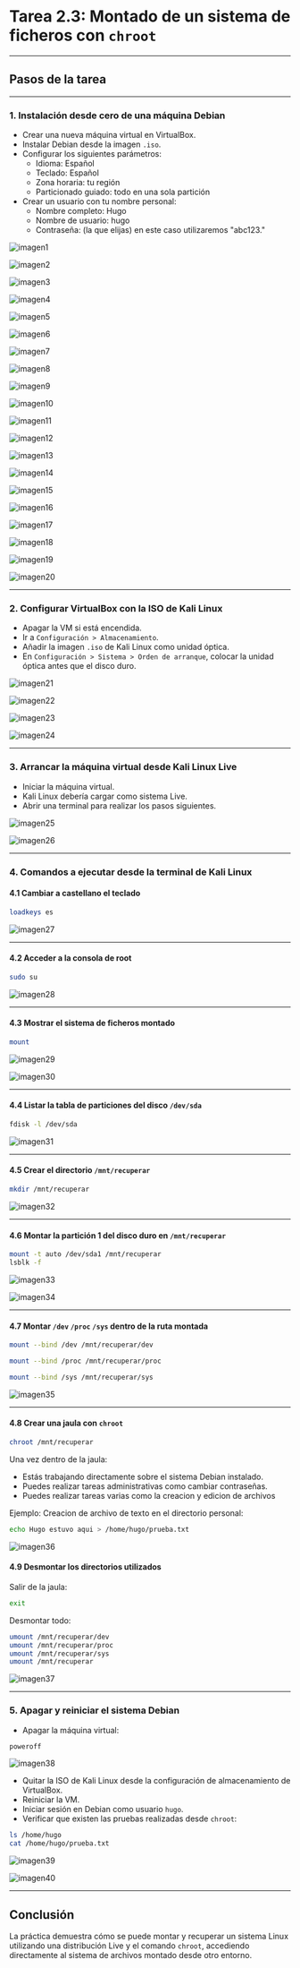 
# Tarea 2.3: Montado de un sistema de ficheros con `chroot`

---

## Pasos de la tarea

---

### 1. Instalación desde cero de una máquina Debian

- Crear una nueva máquina virtual en VirtualBox.
- Instalar Debian desde la imagen `.iso`.
- Configurar los siguientes parámetros:
  - Idioma: Español
  - Teclado: Español
  - Zona horaria: tu región
  - Particionado guiado: todo en una sola partición
- Crear un usuario con tu nombre personal:
  - Nombre completo: Hugo
  - Nombre de usuario: hugo
  - Contraseña: (la que elijas) en este caso utilizaremos "abc123."

![imagen1](./Imagenes/1creacionmaquina.png)

![imagen2](./Imagenes/2creacionmaquina.png)

![imagen3](./Imagenes/3creacionmaquina.png)

![imagen4](./Imagenes/4creacionmaquina.png)

![imagen5](./Imagenes/5instalaciondebian.png)

![imagen6](./Imagenes/6instalacion.png)

![imagen7](./Imagenes/7instalacion.png)

![imagen8](./Imagenes/8instalacion.png)

![imagen9](./Imagenes/9instalacion.png)

![imagen10](./Imagenes/10instalacion.png)

![imagen11](./Imagenes/11instalacion.png)

![imagen12](./Imagenes/12instalacion.png)

![imagen13](./Imagenes/13instalacion.png)

![imagen14](./Imagenes/14instalacion.png)

![imagen15](./Imagenes/15instalacion.png)

![imagen16](./Imagenes/16instalacion.png)

![imagen17](./Imagenes/17instalacion.png)

![imagen18](./Imagenes/18instalacion.png)

![imagen19](./Imagenes/19instalacion.png)

![imagen20](./Imagenes/20InstalacionCompletada.png)

---

### 2. Configurar VirtualBox con la ISO de Kali Linux

- Apagar la VM si está encendida.
- Ir a `Configuración > Almacenamiento`.
- Añadir la imagen `.iso` de Kali Linux como unidad óptica.
- En `Configuración > Sistema > Orden de arranque`, colocar la unidad óptica antes que el disco duro.

![imagen21](./Imagenes/21DiscoKali.png)

![imagen22](./Imagenes/22discoKali.png)

![imagen23](./Imagenes/23discoKali.png)

![imagen24](./Imagenes/24discoKali.png)

---

### 3. Arrancar la máquina virtual desde Kali Linux Live

- Iniciar la máquina virtual.
- Kali Linux debería cargar como sistema Live.
- Abrir una terminal para realizar los pasos siguientes.

![imagen25](./Imagenes/25Kali.png)

![imagen26](./Imagenes/26Kali.png)

---

### 4. Comandos a ejecutar desde la terminal de Kali Linux

#### 4.1 Cambiar a castellano el teclado

```bash
loadkeys es
```
![imagen27](./Imagenes/27CambioTeclado.png)

---

#### 4.2 Acceder a la consola de root

```bash
sudo su
```
![imagen28](./Imagenes/28Root.png)

---

#### 4.3 Mostrar el sistema de ficheros montado

```bash
mount
```
![imagen29](./Imagenes/29Mount.png)

![imagen30](./Imagenes/30Mount.png)

---

#### 4.4 Listar la tabla de particiones del disco `/dev/sda`

```bash
fdisk -l /dev/sda
```

![imagen31](./Imagenes/31sda.png)

---

#### 4.5 Crear el directorio `/mnt/recuperar`

```bash
mkdir /mnt/recuperar
```
![imagen32](./Imagenes/32recuperar.png)

---

#### 4.6 Montar la partición 1 del disco duro en `/mnt/recuperar`

```bash
mount -t auto /dev/sda1 /mnt/recuperar
lsblk -f
```
![imagen33](./Imagenes/33mount.png)

![imagen34](./Imagenes/34Comprobacionmontaje.png)

---

#### 4.7 Montar `/dev` `/proc` `/sys` dentro de la ruta montada

```bash
mount --bind /dev /mnt/recuperar/dev
```
```bash
mount --bind /proc /mnt/recuperar/proc
```
```bash
mount --bind /sys /mnt/recuperar/sys
```
![imagen35](./Imagenes/35MontajeDPS.png)

---

#### 4.8 Crear una jaula con `chroot`

```bash
chroot /mnt/recuperar
```
Una vez dentro de la jaula:
- Estás trabajando directamente sobre el sistema Debian instalado.
- Puedes realizar tareas administrativas como cambiar contraseñas.
- Puedes realizar tareas varias como la creacion y edicion de archivos

Ejemplo: Creacion de archivo de texto en el directorio personal:

```bash
echo Hugo estuvo aqui > /home/hugo/prueba.txt
```
![imagen36](./Imagenes/36chroot.png)

#### 4.9 Desmontar los directorios utilizados

Salir de la jaula:

```bash
exit
```
Desmontar todo:

```bash
umount /mnt/recuperar/dev
umount /mnt/recuperar/proc
umount /mnt/recuperar/sys
umount /mnt/recuperar
```
![imagen37](./Imagenes/36umount.png)

---

### 5. Apagar y reiniciar el sistema Debian

- Apagar la máquina virtual:

```bash
poweroff
```
![imagen38](./Imagenes/37apagar.png)

- Quitar la ISO de Kali Linux desde la configuración de almacenamiento de VirtualBox.
- Reiniciar la VM.
- Iniciar sesión en Debian como usuario `hugo`.
- Verificar que existen las pruebas realizadas desde `chroot`:

```bash
ls /home/hugo
cat /home/hugo/prueba.txt
```
![imagen39](./Imagenes/38debian.png)

![imagen40](./Imagenes/39Comprobacionexistencia.png)

---

##  Conclusión

La práctica demuestra cómo se puede montar y recuperar un sistema Linux utilizando una distribución Live y el comando `chroot`, accediendo directamente al sistema de archivos montado desde otro entorno.
